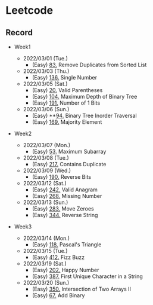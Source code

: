 # Leetcode

## Record

- Week1
  - 2022/03/01 (Tue.)
    - (Easy) [83.](adam_leetcode/easy/83_Remove_Duplicates_from_Sorted_List.c) Remove Duplicates from Sorted List
  - 2022/03/03 (Thu.)
    - (Easy) [136.](adam_leetcode/easy/136_Single_Number.c) Single Number
  - 2022/03/05 (Sat.)
    - (Easy) [20.](adam_leetcode/easy/20_Valid_Parentheses.c) Valid Parentheses
    - (Easy) [104.](adam_leetcode/easy/104_Maximum_Depth_of_Binary_Tree.c) Maximum Depth of Binary Tree
    - (Easy) [191.](adam_leetcode/easy/191_Number_of_1_Bits.c) Number of 1 Bits
  - 2022/03/06 (Sun.)
    - (Easy) **[94.](adam_leetcode/easy/94_Binary_Tree_Inorder_Traversal.c) Binary Tree Inorder Traversal 
    - (Easy) [169.](adam_leetcode/easy/169_Majority_Element.c) Majority Element

- Week2
  - 2022/03/07 (Mon.)
    - (Easy) [53.](adam_leetcode/easy/53_Maximum_Subarray.c) Maximum Subarray
  - 2022/03/08 (Tue.)
    - (Easy) [217.](adam_leetcode/easy/217_Contains_Duplicate.c) Contains Duplicate
  - 2022/03/09 (Wed.)
    - (Easy) [190.](adam_leetcode/easy/190_Reverse_Bits.c) Reverse Bits
  - 2022/03/12 (Sat.)
    - (Easy) [242.](adam_leetcode/easy/242_Valid_Anagram.c) Valid Anagram
    - (Easy) [268.](adam_leetcode/easy/268_Missing_Number.c) Missing Number
  - 2022/03/13 (Sun.)
    - (Easy) [283.](adam_leetcode/easy/283_Move_Zeroes.c) Move Zeroes
    - (Easy) [344.](adam_leetcode/easy/344_Reverse_String.c) Reverse String

- Week3
  - 2022/03/14 (Mon.)
    - (Easy) [118.](adam_leetcode/easy/118_Pascal's_Triangle.c) Pascal's Triangle
  - 2022/03/15 (Tue.)
    - (Easy) [412.](adam_leetcode/easy/412_Fizz_Buzz.c) Fizz Buzz
  - 2022/03/19 (Sat.)
    - (Easy) [202.](adam_leetcode/easy/202_Happy_Number.c) Happy Number
    - (Easy) [387.](adam_leetcode/easy/387_First_Unique_Character_in_a_String.c) First Unique Character in a String
  - 2022/03/20 (Sun.)
    - (Easy) [350.](adam_leetcode/easy/350_Intersection_of_Two_Arrays_II.c) Intersection of Two Arrays II
    - (Easy) [67.](adam_leetcode/easy/67_Add_Binary.c) Add Binary